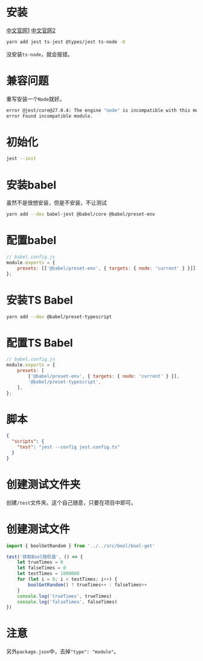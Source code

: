# 安装

[中文官网1](https://www.jestjs.cn/)
[中文官网2](https://jestjs.io/zh-Hans/)

```bash
yarn add jest ts-jest @types/jest ts-node -D
```

没安装`ts-node`，就会报错。

# 兼容问题

重写安装一个`Node`就好。

```bash
error @jest/core@27.0.4: The engine "node" is incompatible with this module. Expected version "^10.13.0 || ^12.13.0 || ^14.15.0 || >=15.0.0". Got "14.4.0"
error Found incompatible module.

```

# 初始化

```bash
jest --init

```

# 安装babel

虽然不是很想安装，但是不安装，不让测试

```bash
yarn add --dev babel-jest @babel/core @babel/preset-env
```

# 配置babel

```js
// babel.config.js
module.exports = {
    presets: [['@babel/preset-env', { targets: { node: 'current' } }]],
};
```

# 安装TS Babel

```bash
yarn add --dev @babel/preset-typescript
```

# 配置TS Babel

```js
// babel.config.js
module.exports = {
    presets: [
        ['@babel/preset-env', { targets: { node: 'current' } }],
        '@babel/preset-typescript',
    ],
};
```

# 脚本

```json
{
  "scripts": {
    "test": "jest --config jest.config.ts"
  }
}
```
# 创建测试文件夹
创建`/test`文件夹。这个自己随意，只要在项目中即可。

# 创建测试文件
```typescript
import { boolGetRandom } from '../../src/bool/bool-get'

test('获取Bool随机值', () => {
    let trueTimes = 0
    let falseTimes = 0
    let testTimes = 1000000
    for (let i = 0; i < testTimes; i++) {
        boolGetRandom() ? trueTimes++ : falseTimes++
    }
    console.log('trueTimes', trueTimes)
    console.log('falseTimes', falseTimes)
})

```

# 注意
另外`package.json`中，去掉`"type": "module"`。


